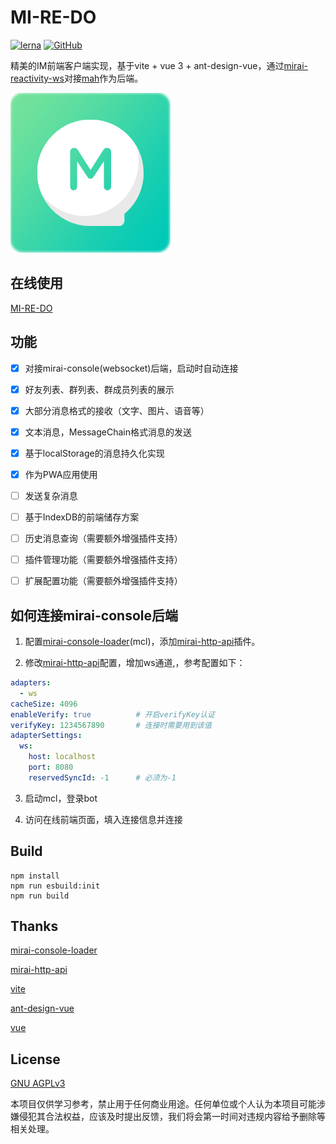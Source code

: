 # MI-RE-DO
[![lerna](https://img.shields.io/badge/maintained%20with-lerna-cc00ff.svg)](https://lerna.js.org/)
[![GitHub](https://img.shields.io/github/license/only52607/mi-re-do)](https://github.com/only52607/mi-re-do)

精美的IM前端客户端实现，基于vite + vue 3 + ant-design-vue，通过[mirai-reactivity-ws](https://github.com/only52607/mirai-reactivity-ws)对接[mah](https://github.com/project-mirai/mirai-api-http)作为后端。

![logo](.\assets\logo.png)

## 在线使用

[MI-RE-DO](http://)

## 功能

- [x] 对接mirai-console(websocket)后端，启动时自动连接
- [x] 好友列表、群列表、群成员列表的展示
- [x] 大部分消息格式的接收（文字、图片、语音等）
- [x] 文本消息，MessageChain格式消息的发送
- [x] 基于localStorage的消息持久化实现
- [x] 作为PWA应用使用
- [ ] 发送复杂消息
- [ ] 基于IndexDB的前端储存方案
- [ ] 历史消息查询（需要额外增强插件支持）
- [ ] 插件管理功能（需要额外增强插件支持）
- [ ] 扩展配置功能（需要额外增强插件支持）



## 如何连接mirai-console后端

1. 配置[mirai-console-loader](https://github.com/iTXTech/mirai-console-loader)(mcl)，添加[mirai-http-api](https://github.com/project-mirai/mirai-api-http)插件。

2. 修改[mirai-http-api](https://github.com/project-mirai/mirai-api-http)配置，增加ws通道,，参考配置如下：
```yaml
adapters:
  - ws
cacheSize: 4096
enableVerify: true          # 开启verifyKey认证
verifyKey: 1234567890       # 连接时需要用到该值
adapterSettings:
  ws:
    host: localhost
    port: 8080
    reservedSyncId: -1      # 必须为-1
```
3. 启动mcl，登录bot

4. 访问在线前端页面，填入连接信息并连接



## Build

```
npm install
npm run esbuild:init
npm run build
```



## Thanks

[mirai-console-loader](https://github.com/iTXTech/mirai-console-loader)

[mirai-http-api](https://github.com/project-mirai/mirai-api-http)

[vite](https://github.com/vitejs/vite)

[ant-design-vue](https://github.com/vueComponent/ant-design-vue)

[vue](https://github.com/vuejs/vue)

## License
[GNU AGPLv3](https://choosealicense.com/licenses/agpl-3.0/)

本项目仅供学习参考，禁止用于任何商业用途。任何单位或个人认为本项目可能涉嫌侵犯其合法权益，应该及时提出反馈，我们将会第一时间对违规内容给予删除等相关处理。